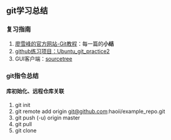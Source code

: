 ## git学习总结

### 复习指南
1.  [廖雪峰的官方网站-Git教程](https://www.liaoxuefeng.com/wiki/0013739516305929606dd18361248578c67b8067c8c017b000)：每一篇的**小结**
2. [github练习项目：Ubuntu_git_practice2](https://github.com/haoii/Ubuntu_git_practice2) 
3. GUI客户端：[sourcetree](https://support.atlassian.com/sourcetree/)

### git指令总结
#### 库初始化、远程仓库关联
1. git init
2. git remote add origin git@github.com:haoii/example_repo.git
3. git push (-u) origin master
4. git pull
5. git clone 
